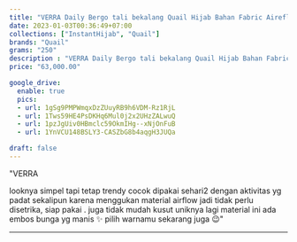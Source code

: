 ```yaml
---
title: "VERRA Daily Bergo tali bekalang Quail Hijab Bahan Fabric Aireflow"
date: 2023-01-03T00:36:49+07:00
collections: ["InstantHijab", "Quail"]
brands: "Quail"
grams: "250"
description : "VERRA Daily Bergo tali bekalang Quail Hijab Bahan Fabric Aireflow"
price: "63,000.00"

google_drive:
  enable: true
  pics:
  - url: 1gSg9PMPWmqxDzZUuyRB9h6VDM-Rz1RjL
  - url: 1Tws59HE4PsDKHq6Mul0j2x2UHzZALwuQ
  - url: 1pzJgUiv0HBmclc59OkmIHg--xNjOnFuB
  - url: 1YnVCU148BSLY3-CASZbG8b4aqgH3JUQa

draft: false
---
```


"VERRA

looknya simpel tapi tetap trendy
cocok dipakai sehari2 dengan aktivitas yg padat sekalipun
karena menggukan material  airflow jadi tidak perlu disetrika, siap pakai .
juga tidak mudah kusut 
uniknya lagi material ini ada embos bunga yg  manis ✨ pilih warnamu sekarang juga 😉"

---   
  
